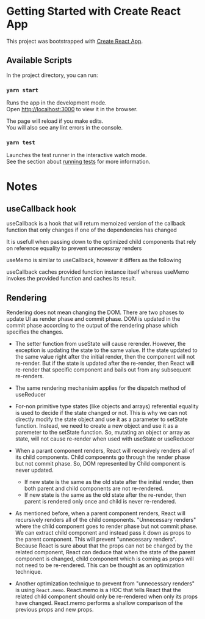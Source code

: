 # Getting Started with Create React App

This project was bootstrapped with [Create React App](https://github.com/facebook/create-react-app).

## Available Scripts

In the project directory, you can run:

### `yarn start`

Runs the app in the development mode.\
Open [http://localhost:3000](http://localhost:3000) to view it in the browser.

The page will reload if you make edits.\
You will also see any lint errors in the console.

### `yarn test`

Launches the test runner in the interactive watch mode.\
See the section about [running tests](https://facebook.github.io/create-react-app/docs/running-tests) for more information.

# Notes

## useCallback hook

useCallback is a hook that will return memoized version of the callback function that only changes if one of the dependencies has changed

It is usefull when passing down to the optimized child components that rely on reference equality to prevent unnecessray renders

useMemo is similar to useCallback, however it differs as the following

useCallback caches provided function instance itself whereas useMemo invokes the provided function and caches its result.

## Rendering

Rendering does not mean changing the DOM. There are two phases to update UI as render phase and commit phase. DOM is updated in the commit phase according to the output of the rendering phase which specifies the changes.

- The setter function from useState will cause rerender. However, the exception is updating the state to the same value. If the state updated to the same value right after the initial render, then the component will not re-render. But if the state is updated after the re-render, then React will re-render that specific component and bails out from any subsequent re-renders.

- The same rendering mechanisim applies for the dispatch method of useReducer

- For-non primitive type states (like objects and arrays) referential equality is used to decide if the state changed or not. This is why we can not directly modify the state object and use it as a parameter to setState function. Instead, we need to create a new object and use it as a paremeter to the setState function.
  So, mutating an object or array as state, will not cause re-render when used with useState or useReducer

- When a parant component renders, React will recursively renders all of its child components. Child compoennts go through the render phase but not commit phase. So, DOM represented by Child component is never updated.

  - If new state is the same as the old state after the initial render, then both parent and child components are not re-rendered.
  - If new state is the same as the old state after the re-render, then parent is rendered only once and child is never re-rendered.

- As mentioned before, when a parent component renders, React will recursively renders all of the child components. "Unnecessary renders" where the child component goes to render phase but not commit phase.
  We can extract child component and instead pass it down as props to the parent component. This will prevent "unnecessary renders". Because React is sure about that the props can not be changed by the related component, React can deduce that when the state of the parent component is changed, child component which is coming as props will not need to be re-rendered. This can be thought as an optimization technique.

- Another optimization technique to prevent from "unnecessary renders" is using `React.memo`. React.memo is a HOC that tells React that the related child component should only be re-rendered when only its props have changed. React.memo performs a shallow comparison of the previous props and new props.
